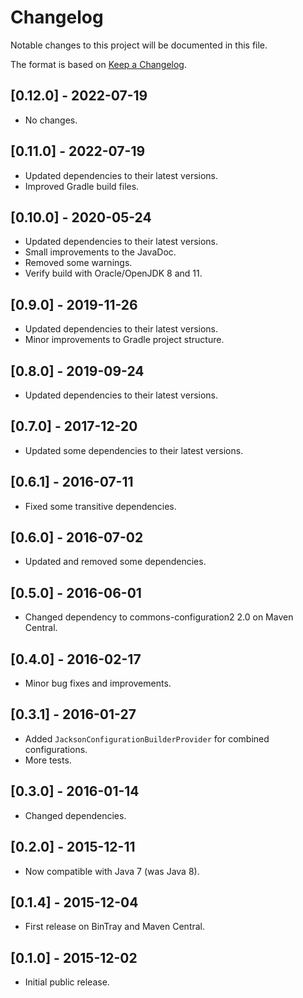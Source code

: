 # Changelog
Notable changes to this project will be documented in this file.

The format is based on [Keep a Changelog](https://keepachangelog.com/en/1.0.0/).

## [0.12.0] - 2022-07-19

- No changes.

## [0.11.0] - 2022-07-19

- Updated dependencies to their latest versions.
- Improved Gradle build files.

## [0.10.0] - 2020-05-24

- Updated dependencies to their latest versions.
- Small improvements to the JavaDoc.
- Removed some warnings.
- Verify build with Oracle/OpenJDK 8 and 11.

## [0.9.0] - 2019-11-26

- Updated dependencies to their latest versions.
- Minor improvements to Gradle project structure.

## [0.8.0] - 2019-09-24

- Updated dependencies to their latest versions.

## [0.7.0] - 2017-12-20

- Updated some dependencies to their latest versions.

## [0.6.1] - 2016-07-11

- Fixed some transitive dependencies.

## [0.6.0] - 2016-07-02

- Updated and removed some dependencies.

## [0.5.0] - 2016-06-01

- Changed dependency to commons-configuration2 2.0 on Maven Central.

## [0.4.0] - 2016-02-17

- Minor bug fixes and improvements.

## [0.3.1] - 2016-01-27

- Added `JacksonConfigurationBuilderProvider` for combined configurations.
- More tests.

## [0.3.0] - 2016-01-14

- Changed dependencies.

## [0.2.0] - 2015-12-11

- Now compatible with Java 7 (was Java 8).

## [0.1.4] - 2015-12-04

- First release on BinTray and Maven Central.

## [0.1.0] - 2015-12-02

- Initial public release.

